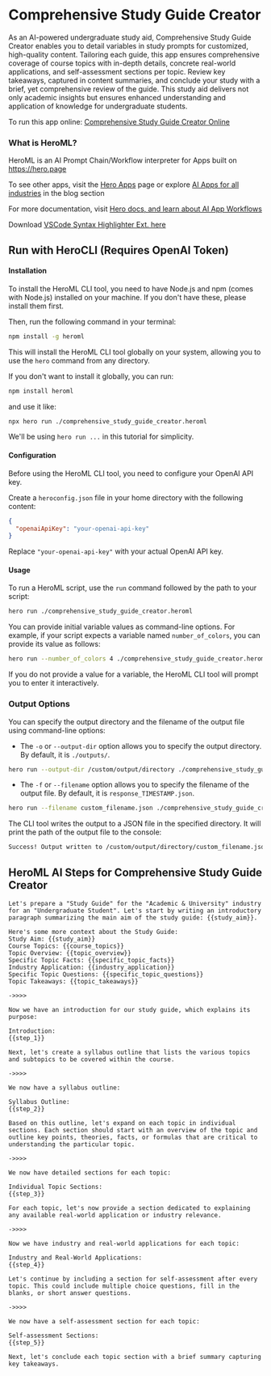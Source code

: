 # Comprehensive Study Guide Creator

As an AI-powered undergraduate study aid, Comprehensive Study Guide Creator enables you to detail variables in study prompts for customized, high-quality content. Tailoring each guide, this app ensures comprehensive coverage of course topics with in-depth details, concrete real-world applications, and self-assessment sections per topic. Review key takeaways, captured in content summaries, and conclude your study with a brief, yet comprehensive review of the guide. This study aid delivers not only academic insights but ensures enhanced understanding and application of knowledge for undergraduate students.

To run this app online: [Comprehensive Study Guide Creator Online](https://hero.page/app/comprehensive-study-guide-creator-ai-powered-undergraduate-study-aid/TLRkq600Os73FSGtddg7)

### What is HeroML?
HeroML is an AI Prompt Chain/Workflow interpreter for Apps built on https://hero.page 

To see other apps, visit the [Hero Apps](https://hero.page/apps) page or explore [AI Apps for all industries](https://hero.page/blog) in the blog section

For more documentation, visit [Hero docs, and learn about AI App Workflows](https://hero.page/tutorials/introduction-to-heroml)

Download [VSCode Syntax Highlighter Ext. here](https://marketplace.visualstudio.com/items?itemName=hero-page.heroml)

## Run with HeroCLI (Requires OpenAI Token)

#### Installation

To install the HeroML CLI tool, you need to have Node.js and npm (comes with Node.js) installed on your machine. If you don't have these, please install them first. 

Then, run the following command in your terminal:

```bash
npm install -g heroml
```

This will install the HeroML CLI tool globally on your system, allowing you to use the `hero` command from any directory.

If you don't want to install it globally, you can run:

```bash
npm install heroml
```

and use it like:

```bash
npx hero run ./comprehensive_study_guide_creator.heroml
```

We'll be using `hero run ...` in this tutorial for simplicity.

#### Configuration

Before using the HeroML CLI tool, you need to configure your OpenAI API key. 

Create a `heroconfig.json` file in your home directory with the following content:

```json
{
  "openaiApiKey": "your-openai-api-key"
}
```

Replace `"your-openai-api-key"` with your actual OpenAI API key.

#### Usage

To run a HeroML script, use the `run` command followed by the path to your script:

```bash
hero run ./comprehensive_study_guide_creator.heroml
```

You can provide initial variable values as command-line options. For example, if your script expects a variable named `number_of_colors`, you can provide its value as follows:

```bash
hero run --number_of_colors 4 ./comprehensive_study_guide_creator.heroml
```

If you do not provide a value for a variable, the HeroML CLI tool will prompt you to enter it interactively.

### Output Options

You can specify the output directory and the filename of the output file using command-line options:

- The `-o` or `--output-dir` option allows you to specify the output directory. By default, it is `./outputs/`.

```bash
hero run --output-dir /custom/output/directory ./comprehensive_study_guide_creator.heroml
```

- The `-f` or `--filename` option allows you to specify the filename of the output file. By default, it is `response_TIMESTAMP.json`.

```bash
hero run --filename custom_filename.json ./comprehensive_study_guide_creator.heroml
```

The CLI tool writes the output to a JSON file in the specified directory. It will print the path of the output file to the console:

```bash
Success! Output written to /custom/output/directory/custom_filename.json
```


## HeroML AI Steps for Comprehensive Study Guide Creator
```
Let's prepare a "Study Guide" for the "Academic & University" industry for an "Undergraduate Student". Let's start by writing an introductory paragraph summarizing the main aim of the study guide: {{study_aim}}.

Here's some more context about the Study Guide:
Study Aim: {{study_aim}}
Course Topics: {{course_topics}}
Topic Overview: {{topic_overview}}
Specific Topic Facts: {{specific_topic_facts}}
Industry Application: {{industry_application}}
Specific Topic Questions: {{specific_topic_questions}}
Topic Takeaways: {{topic_takeaways}}

->>>>

Now we have an introduction for our study guide, which explains its purpose:

Introduction:
{{step_1}}

Next, let's create a syllabus outline that lists the various topics and subtopics to be covered within the course.

->>>>

We now have a syllabus outline:

Syllabus Outline:
{{step_2}}

Based on this outline, let's expand on each topic in individual sections. Each section should start with an overview of the topic and outline key points, theories, facts, or formulas that are critical to understanding the particular topic.

->>>>

We now have detailed sections for each topic:

Individual Topic Sections:
{{step_3}}

For each topic, let's now provide a section dedicated to explaining any available real-world application or industry relevance.

->>>>

Now we have industry and real-world applications for each topic:

Industry and Real-World Applications:
{{step_4}}

Let's continue by including a section for self-assessment after every topic. This could include multiple choice questions, fill in the blanks, or short answer questions.

->>>>

We now have a self-assessment section for each topic:

Self-assessment Sections:
{{step_5}}

Next, let's conclude each topic section with a brief summary capturing key takeaways.


```

